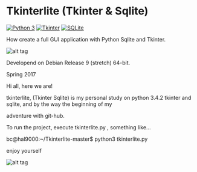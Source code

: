 # Tkinterlite (Tkinter & Sqlite)

[![Python 3](https://img.shields.io/badge/python-3%20-blue.svg)](https://www.python.org/downloads/)
[![Tkinter](https://img.shields.io/badge/Tkinter%20-green.svg)](https://docs.python.org/3/library/tk.html)
[![SQLite](https://img.shields.io/badge/sqlite-%2307405e.svg)](https://www.sqlite.org/index.html)

How create a full GUI application with Python Sqlite and Tkinter.

![alt tag](https://user-images.githubusercontent.com/5463566/150857962-3a3f73b8-ad88-41a9-8d87-4e7524cc2808.png)

Developend on Debian Release 9 (stretch) 64-bit.

Spring 2017

Hi all, here we are!

tkinterlite, (Tkinter Sqlite) is my personal study on python 3.4.2 tkinter and sqlite, and by the way the beginning of my

adventure with git-hub.

To run the project, execute tkinterlite.py , something like...

bc@hal9000:~/Tkinterlite-master$ python3 tkinterlite.py 

enjoy yourself

![alt tag](https://user-images.githubusercontent.com/5463566/185409959-c1a55248-8f0f-4c59-97e8-c9b48204e889.png)





